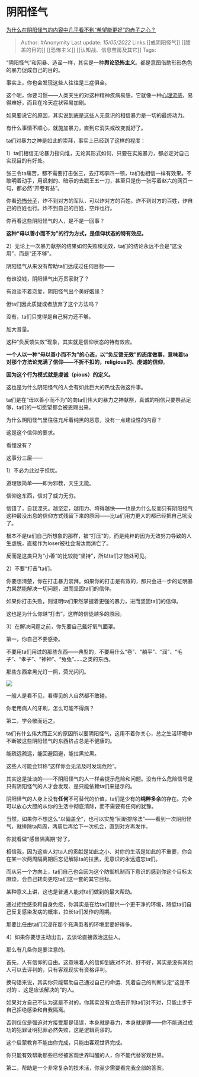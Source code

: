 # 阴阳怪气
[为什么在阴阳怪气的内容中几乎看不到“希望能更好”的赤子之心？](https://www.zhihu.com/question/531633415/answer/2485177172)

> Author: #Anonymity
> Last update: *15/05/2022*
> Links:[[戒阴阳怪气]] [[膝盖的目的]] [[恐怖主义]] [[认知战、信息茧房及其它]]
> Tags:

“阴阳怪气”和网暴、造谣一样，其实是一种**舆论恐怖主义**。都是意图借助形形色色的暴力促成自己的目的。

事实上，你也会发现这些人往往是三症俱全。

这个呢，你要习惯——人类天生的对这种精神疾病易感，它就像一种[心理流感](https://www.zhihu.com/search?q=%E5%BF%83%E7%90%86%E6%B5%81%E6%84%9F&search_source=Entity&hybrid_search_source=Entity&hybrid_search_extra=%7B%22sourceType%22%3A%22answer%22%2C%22sourceId%22%3A2485177172%7D)，易得难好，而且在冷天症状容易加剧。

如果要说它的原因，其实说到底是这些人无意识的相信暴力是一切的最终动力。

有什么事情不顺心，就施加暴力，直到它消失或改变就好了。

ta们对暴力之神是如此的崇拜，事实上已经到了这样的程度：

1）ta们相信无论暴力指向谁，无论其形式如何，只要在实施暴力，都必定对自己实现目的有好处。

张三令ta痛苦，都不需要打击张三，去打骂李四一顿，ta们也相信一样有效果。不敢明着动手，用讽刺的、暗示的去戳王五一刀，甚至只是伤一张写着赵六的网页一句，都必然“开卷有益”。

你看[恐怖分子](https://www.zhihu.com/search?q=%E6%81%90%E6%80%96%E5%88%86%E5%AD%90&search_source=Entity&hybrid_search_source=Entity&hybrid_search_extra=%7B%22sourceType%22%3A%22answer%22%2C%22sourceId%22%3A2485177172%7D)，炸不到对方的军队，可以炸对方的百姓。炸不到对方的百姓，炸自己的百姓也行。炸不到自己的百姓，空炸也行。

你再看这些阴阳怪气的人，是不是一回事？

**这种“毋以善小而不为”的行为方式，是信仰状态的特有效应。**

2）无论上一次暴力献祭的结果如何失败和无效，ta们的结论永远不会是“这没用”，而是“还不够”。

阴阳怪气从来没有帮助ta们达成过任何目标——

有谁没钱，阴阳怪气出万贯家财了？

有谁谈不着恋爱，阴阳怪气出个美好姻缘？

但ta们因此质疑或者放弃了这个方法吗？

没有，ta们只觉得是自己努力还不够。

加大音量。

这种“负反馈失效”现象，其实就是信仰状态的特有效应。

**一个人以一种“毋以善小而不为”的心态，以“负反馈无效”的态度做事，意味着ta对那个方法论充满了信仰——**不折不扣的，religious**的、虔诚的信仰**。

**因为这个行为模式就是虔诚（pious）的定义。**

这也是为什么阴阳怪气的人会有如此巨大的热忱去做这件事。

ta们是在“毋以善小而不为”的向ta们伟大的暴力之神献祭，真诚的相信只要祭品足够，ta们的一切愿望都会被恩赐出来。

为什么阴阳怪气里往往充斥着纯黑的恶意，没有一点建设性的内容？

这是这个信仰的要求。

看懂没有？

这事分三层——

1）不必为此过于担忧。

道理很简单——即为邪教，天生无能。

信仰这东西，信对了威力无穷。

信错了，自我湮灭。越坚定，越用力、垮得越快——也是为什么反而只有阴阳怪气这种最没出息的信仰方式残留下来的原因——比ta们用力更大的都已经把自己坑没了。

根本不是ta们自己所想象的那样，被“打压”的，而是纯粹的因为无效努力导致的人生虚脱，直接作为loser被社会淘汰而消亡了。

反而是这类只为“小善”的比较能“坚持”，所以ta们才随处可见。

2）不要“打击”ta们。

你要想清楚，你在打击暴力崇拜。如果你的打击是有效的，那只会进一步的证明暴力果然能解决一切问题，进而坚固ta们的信仰。

如果你打击失败，则证明ta们果然掌握着更强的暴力，进而坚固ta们的信仰。

这也是为什么你越“打击”，这样的信徒越多的原因。

3）在解决问题之前，你先要自己戴好氧气面罩。

第一，你自己不要感染。

不要用ta们用过的那些东西——典型的，不要用什么“卷”、“躺平”、“润”、“毛子”、“孝子”、“神神”、“兔兔”……之类的东西。

那些东西拿黑光灯一照，荧光闪闪。

![](https://pic2.zhimg.com/50/v2-155d9d9a73d108e8b1c3a69a41ccf029_720w.jpg?source=1940ef5c)

一般人是看不见，看得见的人自然都不敢碰。

你老用病人的牙刷，怎么可能不得病？

第二，学会敬而远之。

ta们有什么伟大而正义的原因所以要阴阳怪气，这用不着你关心，总之生活环境中不断被这些阴阳怪气的东西挤占总是不健康的。

能疏远疏远，能回避回避，能拉黑拉黑。

这些人可能会辩称“这样你会无法及时发现危险”。

其实这是扯淡的——不阴阳怪气的人一样会提示危险和问题。没有什么危险信号是只有阴阳怪气的人才会发现、是只能依赖ta们来提示的。

阴阳怪气的人身上没有**任何**不可替代的价值，ta们是少有的**纯粹多余**的存在。完全可以放心大胆的从你的生活中彻底清除，而不需要有任何的犹豫。

当然，如果你不想这么“以偏盖全”，也可以实施“间断排除法”——看到一次阴阳怪气，就排除ta两周，两周后再给下一次机会，直到对方再发作。

你就看做“感冒隔离期“好了。

相信我，因为这些人对ta人的贡献是如此之小、对你的生活是如此的不重要，你会在某一次两周隔离期后忘记解除ta的拉黑，无意识的永远遗忘ta们。

而从另一个方向上，ta们自己也会因为这个防御机制而下意识的感到你这个目标太麻烦，会自己转向更吃ta们这一套的其它目标。

某种意义上讲，这也是普通人能对ta们做到的最大帮助。

通过拒绝感染和自身免疫，你其实是在给ta们提供一个更干净的环境，降低ta们自己反复感染发病的概率，拉长ta们发作的周期。

那要比任由ta们沉浸在那个充满患者的环境里要好得多。

4）如果你要想主动出击，去谈论直接救治这些人。

那么有几条你是要注意的。

首先，人有信仰的自由。这意味着人的信仰到底对不对、好不好，其实是没有其他人可以去评判的，只有客观现实有资格评判。

换句话来说，其实你只能帮助自己通过自己的命运、凭着自己的判断认定“这是不对的 、这是应该解决的”的人。

如果对方自己不认为这是不对的，你其实没有立场去评判ta们对不对，只能止步于自己拒绝感染和自我隔离。

否则仅仅是强迫对方接受那是错误，本身就是暴力，本身就是罪——你不能通过成功的犯罪证明犯罪必然失败，这是逻辑荒谬的。

这个启蒙教育不能由你完成，只能由客观世界完成。

你只能有效帮助那些已经被客观世界叫醒的人，你不能代替客观世界。

第二，帮助是一个非常复杂的技术活，你至少需要看完我全部的答案。

